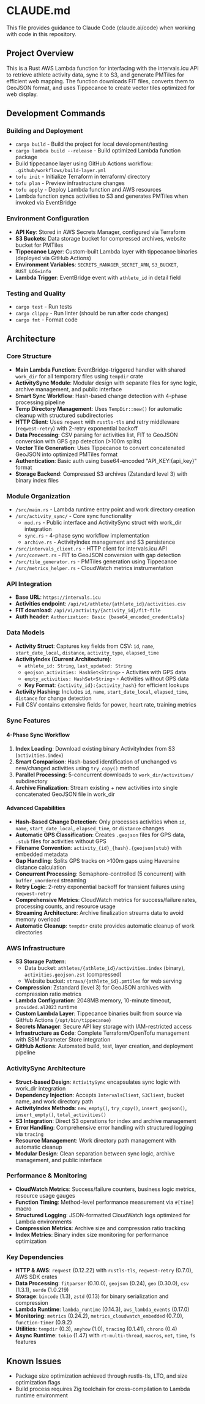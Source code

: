# CLAUDE.md

This file provides guidance to Claude Code (claude.ai/code) when working with code in this repository.

## Project Overview

This is a Rust AWS Lambda function for interfacing with the intervals.icu API to retrieve athlete activity data, sync it to S3, and generate PMTiles for efficient web mapping. The function downloads FIT files, converts them to GeoJSON format, and uses Tippecanoe to create vector tiles optimized for web display.

## Development Commands

### Building and Deployment
- `cargo build` - Build the project for local development/testing
- `cargo lambda build --release` - Build optimized Lambda function package
- Build tippecanoe layer using GitHub Actions workflow: `.github/workflows/build-layer.yml`
- `tofu init` - Initialize Terraform in terraform/ directory  
- `tofu plan` - Preview infrastructure changes
- `tofu apply` - Deploy Lambda function and AWS resources
- Lambda function syncs activities to S3 and generates PMTiles when invoked via EventBridge

### Environment Configuration
- **API Key**: Stored in AWS Secrets Manager, configured via Terraform
- **S3 Buckets**: Data storage bucket for compressed archives, website bucket for PMTiles
- **Tippecanoe Layer**: Custom-built Lambda layer with tippecanoe binaries (deployed via GitHub Actions)
- **Environment Variables**: `SECRETS_MANAGER_SECRET_ARN`, `S3_BUCKET`, `RUST_LOG=info`
- **Lambda Trigger**: EventBridge event with `athlete_id` in detail field

### Testing and Quality
- `cargo test` - Run tests
- `cargo clippy` - Run linter (should be run after code changes)
- `cargo fmt` - Format code

## Architecture

### Core Structure
- **Main Lambda Function**: EventBridge-triggered handler with shared `work_dir` for all temporary files using `tempdir` crate
- **ActivitySync Module**: Modular design with separate files for sync logic, archive management, and public interface
- **Smart Sync Workflow**: Hash-based change detection with 4-phase processing pipeline
- **Temp Directory Management**: Uses `TempDir::new()` for automatic cleanup with structured subdirectories
- **HTTP Client**: Uses `reqwest` with `rustls-tls` and retry middleware (`reqwest-retry`) with 2-retry exponential backoff
- **Data Processing**: CSV parsing for activities list, FIT to GeoJSON conversion with GPS gap detection (>100m splits)
- **Vector Tile Generation**: Uses Tippecanoe to convert concatenated GeoJSON into optimized PMTiles format
- **Authentication**: Basic auth using base64-encoded "API_KEY:{api_key}" format
- **Storage Backend**: Compressed S3 archives (Zstandard level 3) with binary index files

### Module Organization
- `/src/main.rs` - Lambda runtime entry point and work directory creation
- `/src/activity_sync/` - Core sync functionality
  - `mod.rs` - Public interface and ActivitySync struct with work_dir integration
  - `sync.rs` - 4-phase sync workflow implementation
  - `archive.rs` - ActivityIndex management and S3 persistence
- `/src/intervals_client.rs` - HTTP client for intervals.icu API
- `/src/convert.rs` - FIT to GeoJSON conversion with gap detection
- `/src/tile_generator.rs` - PMTiles generation using Tippecanoe
- `/src/metrics_helper.rs` - CloudWatch metrics instrumentation

### API Integration
- **Base URL**: `https://intervals.icu`
- **Activities endpoint**: `/api/v1/athlete/{athlete_id}/activities.csv`
- **FIT download**: `/api/v1/activity/{activity_id}/fit-file`
- **Auth header**: `Authorization: Basic {base64_encoded_credentials}`

### Data Models
- **Activity Struct**: Captures key fields from CSV: `id`, `name`, `start_date_local`, `distance`, `activity_type`, `elapsed_time`
- **ActivityIndex (Current Architecture)**: 
  - `athlete_id: String`, `last_updated: String`
  - `geojson_activities: HashSet<String>` - Activities with GPS data
  - `empty_activities: HashSet<String>` - Activities without GPS data
  - **Key Format**: `{activity_id}:{activity_hash}` for efficient lookups
- **Activity Hashing**: Includes `id`, `name`, `start_date_local`, `elapsed_time`, `distance` for change detection
- Full CSV contains extensive fields for power, heart rate, training metrics

### Sync Features

#### 4-Phase Sync Workflow
1. **Index Loading**: Download existing binary ActivityIndex from S3 (`activities.index`)
2. **Smart Comparison**: Hash-based identification of unchanged vs new/changed activities using `try_copy()` method
3. **Parallel Processing**: 5-concurrent downloads to `work_dir/activities/` subdirectory
4. **Archive Finalization**: Stream existing + new activities into single concatenated GeoJSON file in work_dir

#### Advanced Capabilities
- **Hash-Based Change Detection**: Only processes activities when `id`, `name`, `start_date_local`, `elapsed_time`, or `distance` changes
- **Automatic GPS Classification**: Creates `.geojson` files for GPS data, `.stub` files for activities without GPS
- **Filename Convention**: `activity_{id}_{hash}.{geojson|stub}` with embedded metadata
- **Gap Handling**: Splits GPS tracks on >100m gaps using Haversine distance calculation
- **Concurrent Processing**: Semaphore-controlled (5 concurrent) with `buffer_unordered` streaming
- **Retry Logic**: 2-retry exponential backoff for transient failures using `reqwest-retry`
- **Comprehensive Metrics**: CloudWatch metrics for success/failure rates, processing counts, and resource usage
- **Streaming Architecture**: Archive finalization streams data to avoid memory overload
- **Automatic Cleanup**: `tempdir` crate provides automatic cleanup of work directories

### AWS Infrastructure
- **S3 Storage Pattern**: 
  - Data bucket: `athletes/{athlete_id}/activities.index` (binary), `activities.geojson.zst` (compressed)
  - Website bucket: `strava/{athlete_id}.pmtiles` for web serving
- **Compression**: Zstandard (level 3) for GeoJSON archives with compression ratio metrics
- **Lambda Configuration**: 2048MB memory, 10-minute timeout, `provided.al2023` runtime
- **Custom Lambda Layer**: Tippecanoe binaries built from source via GitHub Actions (`/opt/bin/tippecanoe`)
- **Secrets Manager**: Secure API key storage with IAM-restricted access
- **Infrastructure as Code**: Complete Terraform/OpenTofu management with SSM Parameter Store integration
- **GitHub Actions**: Automated build, test, layer creation, and deployment pipeline

### ActivitySync Architecture
- **Struct-based Design**: `ActivitySync` encapsulates sync logic with work_dir integration
- **Dependency Injection**: Accepts `IntervalsClient`, `S3Client`, bucket name, and work directory path
- **ActivityIndex Methods**: `new_empty()`, `try_copy()`, `insert_geojson()`, `insert_empty()`, `total_activities()`
- **S3 Integration**: Direct S3 operations for index and archive management
- **Error Handling**: Comprehensive error handling with structured logging via `tracing`
- **Resource Management**: Work directory path management with automatic cleanup
- **Modular Design**: Clean separation between sync logic, archive management, and public interface

### Performance & Monitoring
- **CloudWatch Metrics**: Success/failure counters, business logic metrics, resource usage gauges
- **Function Timing**: Method-level performance measurement via `#[time]` macro  
- **Structured Logging**: JSON-formatted CloudWatch logs optimized for Lambda environments
- **Compression Metrics**: Archive size and compression ratio tracking
- **Index Metrics**: Binary index size monitoring for performance optimization

### Key Dependencies
- **HTTP & AWS**: `reqwest` (0.12.22) with `rustls-tls`, `reqwest-retry` (0.7.0), AWS SDK crates
- **Data Processing**: `fitparser` (0.10.0), `geojson` (0.24), `geo` (0.30.0), `csv` (1.3.1), `serde` (1.0.219)
- **Storage**: `bincode` (1.3), `zstd` (0.13) for binary serialization and compression
- **Lambda Runtime**: `lambda_runtime` (0.14.3), `aws_lambda_events` (0.17.0)
- **Monitoring**: `metrics` (0.24.2), `metrics_cloudwatch_embedded` (0.7.0), `function-timer` (0.9.2)
- **Utilities**: `tempdir` (0.3), `anyhow` (1.0), `tracing` (0.1.41), `chrono` (0.4)
- **Async Runtime**: `tokio` (1.47) with `rt-multi-thread`, `macros`, `net`, `time`, `fs` features

## Known Issues
- Package size optimization achieved through rustls-tls, LTO, and size optimization flags
- Build process requires Zig toolchain for cross-compilation to Lambda runtime environment